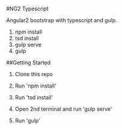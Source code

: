 #NG2 Typescript

Angular2 bootstrap with typescript and gulp.

1. npm install
2. tsd install
3. gulp serve
4. gulp

##Getting Started

1. Clone this repo

2. Run 'npm install'

3. Run 'tsd install'

4. Open 2nd terminal and run 'gulp serve'

5. Run 'gulp'